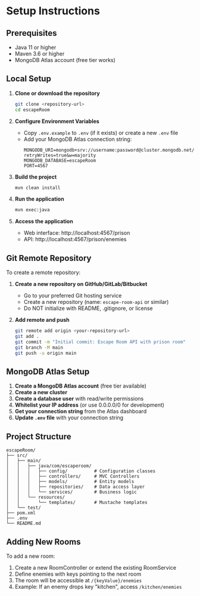 # Setup Instructions

## Prerequisites
- Java 11 or higher
- Maven 3.6 or higher
- MongoDB Atlas account (free tier works)

## Local Setup

1. **Clone or download the repository**
   ```bash
   git clone <repository-url>
   cd escapeRoom
   ```

2. **Configure Environment Variables**
   - Copy `.env.example` to `.env` (if it exists) or create a new `.env` file
   - Add your MongoDB Atlas connection string:
     ```
     MONGODB_URI=mongodb+srv://username:password@cluster.mongodb.net/escapeRoom?retryWrites=true&w=majority
     MONGODB_DATABASE=escapeRoom
     PORT=4567
     ```

3. **Build the project**
   ```bash
   mvn clean install
   ```

4. **Run the application**
   ```bash
   mvn exec:java
   ```

5. **Access the application**
   - Web interface: http://localhost:4567/prison
   - API: http://localhost:4567/prison/enemies

## Git Remote Repository

To create a remote repository:

1. **Create a new repository on GitHub/GitLab/Bitbucket**
   - Go to your preferred Git hosting service
   - Create a new repository (name: `escape-room-api` or similar)
   - Do NOT initialize with README, .gitignore, or license

2. **Add remote and push**
   ```bash
   git remote add origin <your-repository-url>
   git add .
   git commit -m "Initial commit: Escape Room API with prison room"
   git branch -M main
   git push -u origin main
   ```

## MongoDB Atlas Setup

1. **Create a MongoDB Atlas account** (free tier available)
2. **Create a new cluster**
3. **Create a database user** with read/write permissions
4. **Whitelist your IP address** (or use 0.0.0.0/0 for development)
5. **Get your connection string** from the Atlas dashboard
6. **Update `.env` file** with your connection string

## Project Structure

```
escapeRoom/
├── src/
│   ├── main/
│   │   ├── java/com/escaperoom/
│   │   │   ├── config/          # Configuration classes
│   │   │   ├── controllers/     # MVC Controllers
│   │   │   ├── models/          # Entity models
│   │   │   ├── repositories/    # Data access layer
│   │   │   └── services/        # Business logic
│   │   └── resources/
│   │       └── templates/       # Mustache templates
│   └── test/
├── pom.xml
├── .env
└── README.md
```

## Adding New Rooms

To add a new room:

1. Create a new RoomController or extend the existing RoomService
2. Define enemies with keys pointing to the next room
3. The room will be accessible at `/{keyValue}/enemies`
4. Example: If an enemy drops key "kitchen", access `/kitchen/enemies`

